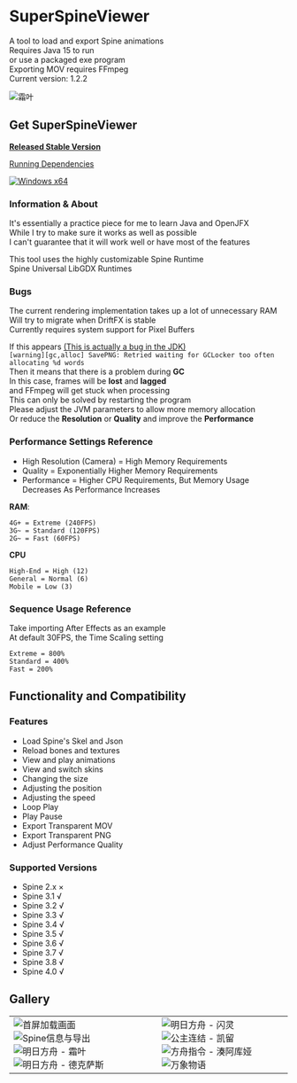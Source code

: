 # SuperSpineViewer

A tool to load and export Spine animations  
Requires Java 15 to run  
or use a packaged exe program  
Exporting MOV requires FFmpeg  
Current version: 1.2.2

![霜叶](https://i0.hdslb.com/bfs/album/98b4fd8a12bc6dbf691b967bed625db67713dff0.png@518w.png "明日方舟 - 霜叶")

## Get SuperSpineViewer

[**Released Stable Version**](https://github.com/Aloento/SuperSpineViewer/releases/latest)

[Running Dependencies](https://github.com/Aloento/SuperSpineViewer/releases/tag/R1.0.0)

[![Windows x64](https://github.com/Aloento/SuperSpineViewer/workflows/Windows%20x64/badge.svg "Windows x64自动构建")](https://github.com/Aloento/SuperSpineViewer/actions?query=workflow%3A%22Windows+x64%22)

### Information & About

It's essentially a practice piece for me to learn Java and OpenJFX  
While I try to make sure it works as well as possible  
I can't guarantee that it will work well or have most of the features

This tool uses the highly customizable Spine Runtime  
Spine Universal LibGDX Runtimes

### Bugs

The current rendering implementation takes up a lot of unnecessary RAM  
Will try to migrate when DriftFX is stable  
Currently requires system support for Pixel Buffers

If this appears [(This is actually a bug in the JDK)](https://bugs.openjdk.java.net/browse/JDK-8192647)  
`[warning][gc,alloc] SavePNG: Retried waiting for GCLocker too often allocating %d words`  
Then it means that there is a problem during **GC**  
In this case, frames will be **lost** and **lagged**  
and FFmpeg will get stuck when processing  
This can only be solved by restarting the program  
Please adjust the JVM parameters to allow more memory allocation  
Or reduce the **Resolution** or **Quality** and improve the **Performance**

### Performance Settings Reference

* High Resolution (Camera) = High Memory Requirements
* Quality = Exponentially Higher Memory Requirements
* Performance = Higher CPU Requirements, But Memory Usage Decreases As Performance Increases

**RAM**:

    4G+ = Extreme (240FPS)
    3G~ = Standard (120FPS)
    2G~ = Fast (60FPS)

**CPU**

    High-End = High (12)
    General = Normal (6)
    Mobile = Low (3)

### Sequence Usage Reference

Take importing After Effects as an example  
At default 30FPS, the Time Scaling setting

    Extreme = 800%
    Standard = 400%
    Fast = 200%

## Functionality and Compatibility

### Features

* Load Spine's Skel and Json
* Reload bones and textures
* View and play animations
* View and switch skins
* Changing the size
* Adjusting the position
* Adjusting the speed
* Loop Play
* Play Pause
* Export Transparent MOV
* Export Transparent PNG
* Adjust Performance Quality

### Supported Versions

* Spine 2.x ×
* Spine 3.1 √
* Spine 3.2 √
* Spine 3.3 √
* Spine 3.4 √
* Spine 3.5 √
* Spine 3.6 √
* Spine 3.7 √
* Spine 3.8 √
* Spine 4.0 √

## Gallery

<html>
    <table style="margin-left: auto; margin-right: auto;">
        <tr>
            <td>
                <img src="https://i0.hdslb.com/bfs/album/73fdec47d907dc42e96a2d0d21482680fd7efb3f.png" alt="首屏加载画面">
                <img src="https://i0.hdslb.com/bfs/album/697ebe690460ee8a1f50a7bb4c4f973331b244dd.png" alt="Spine信息与导出">
                <img src="https://i0.hdslb.com/bfs/album/98b4fd8a12bc6dbf691b967bed625db67713dff0.png" alt="明日方舟 - 霜叶">
                <img src="https://i0.hdslb.com/bfs/album/79dbdaee161130460b77411f4664b4ecbd53d68e.png" alt="明日方舟 - 德克萨斯">
            </td>
            <td>
                <img src="https://i0.hdslb.com/bfs/album/56d918333fd302f9c221680008d7109fe090fb39.png" alt="明日方舟 - 闪灵">
                <img src="https://i0.hdslb.com/bfs/album/8ad8f6ca661f68909b30edce518d47614162a78f.png" alt="公主连结 - 凯留">
                <img src="https://i0.hdslb.com/bfs/album/51ee6aa61652191d4ab6c27a6e18bf8dc1997fdc.png" alt="方舟指令 - 湊阿库娅">
                <img src="https://i0.hdslb.com/bfs/album/0919e8d269e355c9b451d52e887c314a84f47faa.png" alt="万象物语">
            </td>
        </tr>
    </table>
</html>

